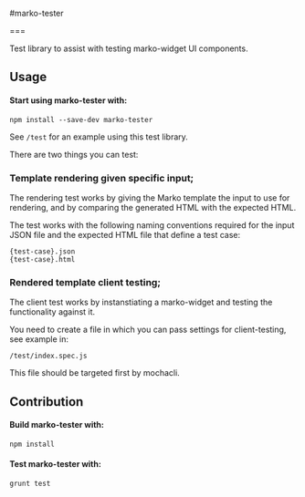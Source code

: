 #marko-tester

===

Test library to assist with testing marko-widget UI components.

## Usage

#### Start using marko-tester with:

```
npm install --save-dev marko-tester
```

See `/test` for an example using this test library.

There are two things you can test:

### Template rendering given specific input;

The rendering test works by giving the Marko template the input to use for rendering, and by comparing the generated HTML with the expected HTML.


The test works with the following naming conventions required for the input JSON file and the expected HTML file that define a test case:

```
{test-case}.json
{test-case}.html
```

### Rendered template client testing;

The client test works by instanstiating a marko-widget and testing the functionality against it.

You need to create a file in which you can pass settings for client-testing, see example in:

```
/test/index.spec.js
```

This file should be targeted first by mochacli.

## Contribution

#### Build marko-tester with:

```
npm install
```

#### Test marko-tester with:

```
grunt test
```